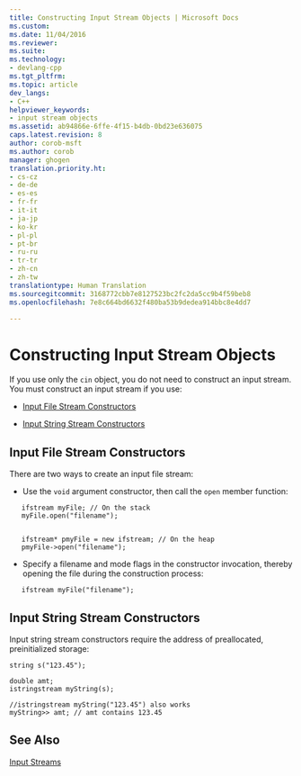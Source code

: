 ```yaml
---
title: Constructing Input Stream Objects | Microsoft Docs
ms.custom: 
ms.date: 11/04/2016
ms.reviewer: 
ms.suite: 
ms.technology:
- devlang-cpp
ms.tgt_pltfrm: 
ms.topic: article
dev_langs:
- C++
helpviewer_keywords:
- input stream objects
ms.assetid: ab94866e-6ffe-4f15-b4db-0bd23e636075
caps.latest.revision: 8
author: corob-msft
ms.author: corob
manager: ghogen
translation.priority.ht:
- cs-cz
- de-de
- es-es
- fr-fr
- it-it
- ja-jp
- ko-kr
- pl-pl
- pt-br
- ru-ru
- tr-tr
- zh-cn
- zh-tw
translationtype: Human Translation
ms.sourcegitcommit: 3168772cbb7e8127523bc2fc2da5cc9b4f59beb8
ms.openlocfilehash: 7e8c664bd6632f480ba53b9dedea914bbc8e4dd7

---
```

# Constructing Input Stream Objects
If you use only the `cin` object, you do not need to construct an input stream. You must construct an input stream if you use:  
  
- [Input File Stream Constructors](#vclrfinputfilestreamconstructorsanchor8)  
  
- [Input String Stream Constructors](#vclrfinputstringstreamconstructorsanchor9)  
  
##  <a name="vclrfinputfilestreamconstructorsanchor8"></a> Input File Stream Constructors  
 There are two ways to create an input file stream:  
  
-   Use the `void` argument constructor, then call the `open` member function:  
  
 ```  
    ifstream myFile; // On the stack  
    myFile.open("filename");

 
    ifstream* pmyFile = new ifstream; // On the heap  
    pmyFile->open("filename");
```  
  
-   Specify a filename and mode flags in the constructor invocation, thereby opening the file during the construction process:  
  
 ```  
    ifstream myFile("filename");
```  
  
##  <a name="vclrfinputstringstreamconstructorsanchor9"></a> Input String Stream Constructors  
 Input string stream constructors require the address of preallocated, preinitialized storage:  
  
```  
string s("123.45");

double amt;  
istringstream myString(s);

//istringstream myString("123.45") also works  
myString>> amt; // amt contains 123.45  
```  
  
## See Also  
 [Input Streams](../standard-library/input-streams.md)




<!--HONumber=Jan17_HO2-->


